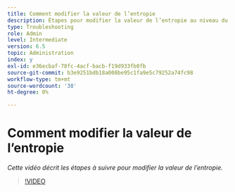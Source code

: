 ```yaml
---
title: Comment modifier la valeur de l’entropie
description: Étapes pour modifier la valeur de l’entropie au niveau du système d’exploitation
type: Troubleshooting
role: Admin
level: Intermediate
version: 6.5
topic: Administration
index: y
exl-id: e36ecbaf-78fc-4acf-bacb-f19d933fb0fb
source-git-commit: b3e9251bdb18a008be95c1fa9e5c79252a74fc98
workflow-type: tm+mt
source-wordcount: '38'
ht-degree: 0%

---
```


# Comment modifier la valeur de l’entropie

*Cette vidéo décrit les étapes à suivre pour modifier la valeur de l’entropie.*

>[!VIDEO](https://video.tv.adobe.com/v/335494?quality=12&learn=on)
